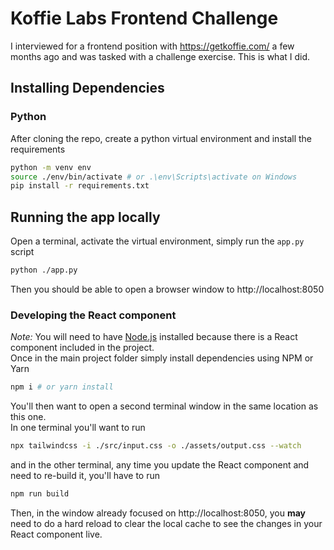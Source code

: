 # Koffie Labs Frontend Challenge
I interviewed for a frontend position with https://getkoffie.com/ a few months ago and was tasked with a challenge exercise. This is what I did.

## Installing Dependencies
### Python
After cloning the repo, create a python virtual environment and install the requirements
```bash
python -m venv env
source ./env/bin/activate # or .\env\Scripts\activate on Windows
pip install -r requirements.txt
```

## Running the app locally
Open a terminal, activate the virtual environment, simply run the `app.py` script
```bash
python ./app.py
```
Then you should be able to open a browser window to http://localhost:8050

### Developing the React component
*Note:* You will need to have [Node.js](https://nodejs.org/en/) installed because there is a React component included in the project.  
Once in the main project folder simply install dependencies using NPM or Yarn
```bash
npm i # or yarn install
```
You'll then want to open a second terminal window in the same location as this one.  
In one terminal you'll want to run
```bash
npx tailwindcss -i ./src/input.css -o ./assets/output.css --watch
```
and in the other terminal, any time you update the React component and need to re-build it, you'll have to run
```bash
npm run build
```
Then, in the window already focused on http://localhost:8050, you __may__ need to do a hard reload to clear the local cache to see the changes in your React component live.
